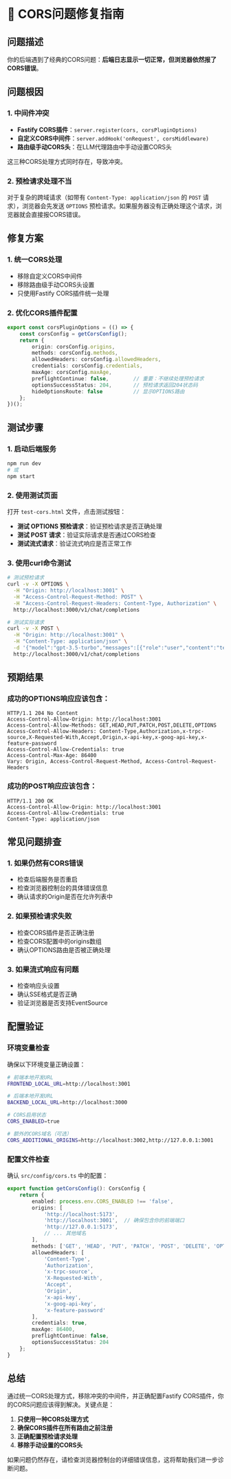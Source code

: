 # 🔧 CORS问题修复指南

## 问题描述

你的后端遇到了经典的CORS问题：**后端日志显示一切正常，但浏览器依然报了CORS错误**。

## 问题根因

### 1. 中间件冲突
- **Fastify CORS插件**：`server.register(cors, corsPluginOptions)`
- **自定义CORS中间件**：`server.addHook('onRequest', corsMiddleware)`
- **路由级手动CORS头**：在LLM代理路由中手动设置CORS头

这三种CORS处理方式同时存在，导致冲突。

### 2. 预检请求处理不当
对于复杂的跨域请求（如带有 `Content-Type: application/json` 的 `POST` 请求），浏览器会先发送 `OPTIONS` 预检请求。如果服务器没有正确处理这个请求，浏览器就会直接报CORS错误。

## 修复方案

### 1. 统一CORS处理
- 移除自定义CORS中间件
- 移除路由级手动CORS头设置
- 只使用Fastify CORS插件统一处理

### 2. 优化CORS插件配置
```typescript
export const corsPluginOptions = (() => {
	const corsConfig = getCorsConfig();
	return {
		origin: corsConfig.origins,
		methods: corsConfig.methods,
		allowedHeaders: corsConfig.allowedHeaders,
		credentials: corsConfig.credentials,
		maxAge: corsConfig.maxAge,
		preflightContinue: false,        // 重要：不继续处理预检请求
		optionsSuccessStatus: 204,       // 预检请求返回204状态码
		hideOptionsRoute: false          // 显示OPTIONS路由
	};
})();
```

## 测试步骤

### 1. 启动后端服务
```bash
npm run dev
# 或
npm start
```

### 2. 使用测试页面
打开 `test-cors.html` 文件，点击测试按钮：

- **测试 OPTIONS 预检请求**：验证预检请求是否正确处理
- **测试 POST 请求**：验证实际请求是否通过CORS检查
- **测试流式请求**：验证流式响应是否正常工作

### 3. 使用curl命令测试
```bash
# 测试预检请求
curl -v -X OPTIONS \
  -H "Origin: http://localhost:3001" \
  -H "Access-Control-Request-Method: POST" \
  -H "Access-Control-Request-Headers: Content-Type, Authorization" \
  http://localhost:3000/v1/chat/completions

# 测试实际请求
curl -v -X POST \
  -H "Origin: http://localhost:3001" \
  -H "Content-Type: application/json" \
  -d '{"model":"gpt-3.5-turbo","messages":[{"role":"user","content":"test"}]}' \
  http://localhost:3000/v1/chat/completions
```

## 预期结果

### 成功的OPTIONS响应应该包含：
```
HTTP/1.1 204 No Content
Access-Control-Allow-Origin: http://localhost:3001
Access-Control-Allow-Methods: GET,HEAD,PUT,PATCH,POST,DELETE,OPTIONS
Access-Control-Allow-Headers: Content-Type,Authorization,x-trpc-source,X-Requested-With,Accept,Origin,x-api-key,x-goog-api-key,x-feature-password
Access-Control-Allow-Credentials: true
Access-Control-Max-Age: 86400
Vary: Origin, Access-Control-Request-Method, Access-Control-Request-Headers
```

### 成功的POST响应应该包含：
```
HTTP/1.1 200 OK
Access-Control-Allow-Origin: http://localhost:3001
Access-Control-Allow-Credentials: true
Content-Type: application/json
```

## 常见问题排查

### 1. 如果仍然有CORS错误
- 检查后端服务是否重启
- 检查浏览器控制台的具体错误信息
- 确认请求的Origin是否在允许列表中

### 2. 如果预检请求失败
- 检查CORS插件是否正确注册
- 检查CORS配置中的origins数组
- 确认OPTIONS路由是否被正确处理

### 3. 如果流式响应有问题
- 检查响应头设置
- 确认SSE格式是否正确
- 验证浏览器是否支持EventSource

## 配置验证

### 环境变量检查
确保以下环境变量正确设置：
```bash
# 前端本地开发URL
FRONTEND_LOCAL_URL=http://localhost:3001

# 后端本地开发URL  
BACKEND_LOCAL_URL=http://localhost:3000

# CORS启用状态
CORS_ENABLED=true

# 额外的CORS域名（可选）
CORS_ADDITIONAL_ORIGINS=http://localhost:3002,http://127.0.0.1:3001
```

### 配置文件检查
确认 `src/config/cors.ts` 中的配置：
```typescript
export function getCorsConfig(): CorsConfig {
	return {
		enabled: process.env.CORS_ENABLED !== 'false',
		origins: [
			'http://localhost:5173',
			'http://localhost:3001',  // 确保包含你的前端端口
			'http://127.0.0.1:5173',
			// ... 其他域名
		],
		methods: ['GET', 'HEAD', 'PUT', 'PATCH', 'POST', 'DELETE', 'OPTIONS'],
		allowedHeaders: [
			'Content-Type', 
			'Authorization', 
			'x-trpc-source', 
			'X-Requested-With', 
			'Accept',
			'Origin',
			'x-api-key',
			'x-goog-api-key',
			'x-feature-password'
		],
		credentials: true,
		maxAge: 86400,
		preflightContinue: false,
		optionsSuccessStatus: 204
	};
}
```

## 总结

通过统一CORS处理方式，移除冲突的中间件，并正确配置Fastify CORS插件，你的CORS问题应该得到解决。关键点是：

1. **只使用一种CORS处理方式**
2. **确保CORS插件在所有路由之前注册**
3. **正确配置预检请求处理**
4. **移除手动设置的CORS头**

如果问题仍然存在，请检查浏览器控制台的详细错误信息，这将帮助我们进一步诊断问题。
